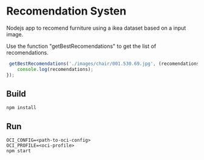# Recomendation Systen
Nodejs app to recomend furniture using a ikea dataset based on a input image.

Use the function "getBestRecomendations" to get the list of recomendations.


```javascript
 getBestRecomendations('./images/chair/001.530.69.jpg', (recomendations) => {
    console.log(recomendations);
});
```

## Build
```
npm install
```

## Run
```
OCI_CONFIG=<path-to-oci-config>
OCI_PROFILE=<oci-profile>
npm start
```



